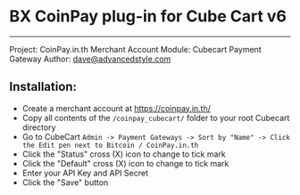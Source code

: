 # BX CoinPay plug-in for Cube Cart v6
---
Project: CoinPay.in.th Merchant Account
Module: Cubecart Payment Gateway
Author: dave@advancedstyle.com

## Installation:
* Create a merchant account at https://coinpay.in.th/
* Copy all contents of the `/coinpay_cubecart/` folder to your root Cubecart directory
* Go to CubeCart `Admin -> Payment Gateways -> Sort by "Name" -> Click the Edit pen next to Bitcoin / CoinPay.in.th`
* Click the "Status" cross (X) icon to change to tick mark
* Click the "Default" cross (X) icon to change to tick mark
* Enter your API Key and API Secret
* Click the "Save" button
